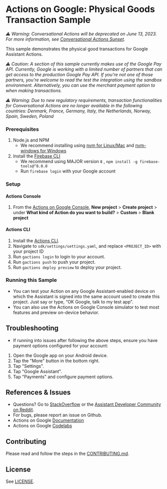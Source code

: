# Actions on Google: Physical Goods Transaction Sample

*:warning: Warning: Conversational Actions will be deprecated on June 13, 2023. For more information, see [Conversational Actions Sunset](https://goo.gle/ca-sunset).*


This sample demonstrates the physical good transactions for Google Assistant Actions.

*:warning: Caution: A section of this sample currently makes use of the Google Pay API. Currently, Google is working with a limited number of partners that can get access to the production Google Pay API. If you're not one of those partners, you're welcome to read the test the integration using the sandbox environment. Alternatively, you can use the merchant payment option to when making transactions.*

*:warning: Warning: Due to new regulatory requirements, transaction functionalities for Conversational Actions are no longer available in the following countries: Denmark, France, Germany, Italy, the Netherlands, Norway, Spain, Sweden, Poland*

### Prerequisites
1. Node.js and NPM
    + We recommend installing using [nvm for Linux/Mac](https://github.com/creationix/nvm) and [nvm-windows for Windows](https://github.com/coreybutler/nvm-windows)
1. Install the [Firebase CLI](https://developers.google.com/assistant/actions/dialogflow/deploy-fulfillment)
    + We recommend using MAJOR version `8` , `npm install -g firebase-tools@^8.0.0`
    + Run `firebase login` with your Google account

### Setup
#### Actions Console
1. From the [Actions on Google Console](https://console.actions.google.com/), **New project** > **Create project** > under **What kind of Action do you want to build?** > **Custom** > **Blank project**

#### Actions CLI
1. Install the [Actions CLI](https://developers.google.com/assistant/actionssdk/gactions).
1. Navigate to `sdk/settings/settings.yaml`, and replace `<PROJECT_ID>` with your project ID
1. Run `gactions login` to login to your account.
1. Run `gactions push` to push your project.
1. Run `gactions deploy preview` to deploy your project.

### Running this Sample
+ You can test your Action on any Google Assistant-enabled device on which the Assistant is signed into the same account used to create this project. Just say or type, “OK Google, talk to my test app”.
+ You can also use the Actions on Google Console simulator to test most features and preview on-device behavior.

## Troubleshooting
+ If running into issues after following the above steps, ensure you have payment options configured for your account:
1. Open the Google app on your Android device.
1. Tap the "More" button in the bottom right.
1. Tap "Settings".
1. Tap "Google Assistant".
1. Tap "Payments" and configure payment options.

## References & Issues
+ Questions? Go to [StackOverflow](https://stackoverflow.com/questions/tagged/actions-on-google) or the [Assistant Developer Community on Reddit](https://www.reddit.com/r/GoogleAssistantDev/).
+ For bugs, please report an issue on Github.
+ Actions on Google [Documentation](https://developers.google.com/assistant)
+ Actions on Google [Codelabs](https://codelabs.developers.google.com/?cat=Assistant)

## Contributing
Please read and follow the steps in the [CONTRIBUTING.md](CONTRIBUTING.md).

## License
See [LICENSE](LICENSE).

